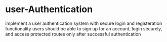 # user-Authentication
implement a user authentication system with secure login and registeration functionality users should be able to sign up for an account, login securely, and access protected routes only after successful authentication
